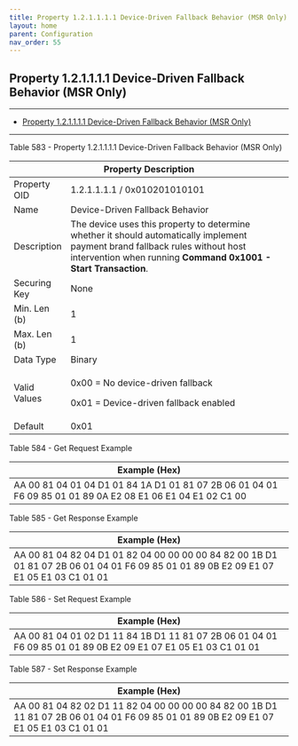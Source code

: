 ```yaml
---
title: Property 1.2.1.1.1.1 Device-Driven Fallback Behavior (MSR Only)
layout: home
parent: Configuration
nav_order: 55
---
```


## Property 1.2.1.1.1.1 Device-Driven Fallback Behavior (MSR Only)

---

- [Property 1.2.1.1.1.1 Device-Driven Fallback Behavior (MSR Only)](#property-121111-device-driven-fallback-behavior-msr-only)

---


Table 583 - Property 1.2.1.1.1.1 Device-Driven Fallback Behavior (MSR
Only)

<table>
<colgroup>
<col style="width: 14%" />
<col style="width: 85%" />
</colgroup>
<thead>
<tr>
<th colspan="2">Property Description</th>
</tr>
</thead>
<tbody>
<tr>
<td>Property OID</td>
<td>1.2.1.1.1.1 / 0x010201010101</td>
</tr>
<tr>
<td>Name</td>
<td>Device-Driven Fallback Behavior</td>
</tr>
<tr>
<td>Description</td>
<td>The device uses this property to determine whether it should
automatically implement payment brand fallback rules without host
intervention when running <strong>Command 0x1001 - Start
Transaction</strong>.</td>
</tr>
<tr>
<td>Securing Key</td>
<td>None</td>
</tr>
<tr>
<td>Min. Len (b)</td>
<td>1</td>
</tr>
<tr>
<td>Max. Len (b)</td>
<td>1</td>
</tr>
<tr>
<td>Data Type</td>
<td>Binary</td>
</tr>
<tr>
<td>Valid Values</td>
<td><p>0x00 = No device-driven fallback</p>
<p>0x01 = Device-driven fallback enabled</p></td>
</tr>
<tr>
<td>Default</td>
<td>0x01</td>
</tr>
</tbody>
</table>

Table 584 - Get Request Example

| Example (Hex) |
|----|
| AA 00 81 04 01 04 D1 01 84 1A D1 01 81 07 2B 06 01 04 01 F6 09 85 01 01 89 0A E2 08 E1 06 E1 04 E1 02 C1 00 |

Table 585 - Get Response Example

| Example (Hex) |
|----|
| AA 00 81 04 82 04 D1 01 82 04 00 00 00 00 84 82 00 1B D1 01 81 07 2B 06 01 04 01 F6 09 85 01 01 89 0B E2 09 E1 07 E1 05 E1 03 C1 01 01 |

Table 586 - Set Request Example

| Example (Hex) |
|----|
| AA 00 81 04 01 02 D1 11 84 1B D1 11 81 07 2B 06 01 04 01 F6 09 85 01 01 89 0B E2 09 E1 07 E1 05 E1 03 C1 01 01 |

Table 587 - Set Response Example

| Example (Hex) |
|----|
| AA 00 81 04 82 02 D1 11 82 04 00 00 00 00 84 82 00 1B D1 11 81 07 2B 06 01 04 01 F6 09 85 01 01 89 0B E2 09 E1 07 E1 05 E1 03 C1 01 01 |

##